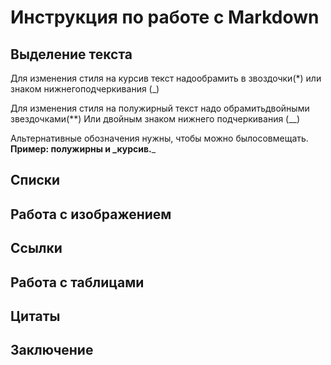 # Инструкция по работе с Markdown

## Выделение текста

Для изменения стиля на курсив текст надообрамить в звоздочки(*) или знаком нижнегоподчеркивания (_)

Для изменения стиля на полужирный текст надо обрамитьдвойными звездочками(**) Или двойным знаком нижнего подчеркивания (__)

Альтернативные обозначения нужны, чтобы можно былосовмещать. **Пример: полужирны и _курсив.**_

## Списки

## Работа с изображением

## Ссылки

## Работа с таблицами

## Цитаты

## Заключение
